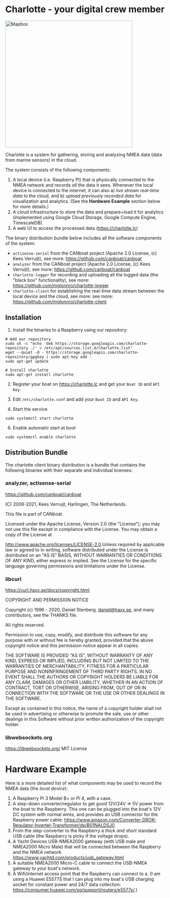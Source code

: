 # Charlotte - your digital crew member

[<img width="400" alt="Mapbox" src="https://storage.googleapis.com/charlotte-public/og_image_default.png">](https://beta.charlotte.lc/)

Charlotte is a system for gathering, storing and analyzing NMEA data (data from marine sensors) in the cloud. 

The system consists of the following components:

1. A local device (i.e. Raspberry PI) that is physically connected to the NMEA network and records *all* the data it sees. Whenever the local device is connected to the internet, it can also a) *live stream real-time data* to the cloud, and b) *upload previously recorded data* for visualization and analytics. (See the **Hardware Example** section below for more details.)
2. A cloud infrastructure to store the data and prepare+load it for analytics (implemented using Google Cloud Storage, Google Compute Engine, TimescaleDB).
3. A web UI to access the processed data (https://charlotte.lc)

The binary distribution bundle below includes all the software components of the system: 

- `actisense-serial` from the CANboat project (Apache 2.0 License, (c) Kees Verruijt), see more: https://github.com/canboat/canboat
- `analyzer` from the CANboat project (Apache 2.0 License, (c) Kees Verruijt), see more: https://github.com/canboat/canboat
- `charlotte-logger` for recording and uploading all the logged data (the "black box" functionality), see more: https://github.com/mglonnro/charlotte-logger
- `charlotte-client` for establishing the real-time data stream between the local device and the cloud, see more: see more: https://github.com/mglonnro/charlotte-client

## Installation

1. Install the binaries to a Raspberry using our repository: 

```
# Add our repository
sudo sh -c "echo 'deb https://storage.googleapis.com/charlotte-repository ./' > /etc/apt/sources.list.d/charlotte.list"
wget --quiet -O - https://storage.googleapis.com/charlotte-repository/gpgkey | sudo apt-key add -
sudo apt-get update

# Install charlotte
sudo apt-get install charlotte
```

2. Register your boat on https://charlotte.lc and get your `Boat ID` and `API Key`. 

4. Edit `/etc/charlotte.conf` and add your `Boat ID` and `API Key`.

5. Start the service 

```
sudo systemctl start charlotte
```

6. Enable automatic start at boot

```
sudo systemctl enable charlotte
```

## Distribution Bundle

The charlotte client binary distribution is a bundle that contains
the following binaries with their separate and individual licenses: 

### analyzer, actisense-serial
https://github.com/canboat/canboat

(C) 2009-2021, Kees Verruijt, Harlingen, The Netherlands.

This file is part of CANboat.

Licensed under the Apache License, Version 2.0 (the "License"); you may not use this file except in compliance with the License. You may obtain a copy of the License at

http://www.apache.org/licenses/LICENSE-2.0
Unless required by applicable law or agreed to in writing, software distributed under the License is distributed on an "AS IS" BASIS, WITHOUT WARRANTIES OR CONDITIONS OF ANY KIND, either express or implied. See the License for the specific language governing permissions and limitations under the License.

### libcurl
https://curl.haxx.se/docs/copyright.html

COPYRIGHT AND PERMISSION NOTICE

Copyright (c) 1996 - 2020, Daniel Stenberg, daniel@haxx.se, and many contributors, see the THANKS file.

All rights reserved.

Permission to use, copy, modify, and distribute this software for any purpose with or without fee is hereby granted, provided that the above copyright notice and this permission notice appear in all copies.

THE SOFTWARE IS PROVIDED "AS IS", WITHOUT WARRANTY OF ANY KIND, EXPRESS OR IMPLIED, INCLUDING BUT NOT LIMITED TO THE WARRANTIES OF MERCHANTABILITY, FITNESS FOR A PARTICULAR PURPOSE AND NONINFRINGEMENT OF THIRD PARTY RIGHTS. IN NO EVENT SHALL THE AUTHORS OR COPYRIGHT HOLDERS BE LIABLE FOR ANY CLAIM, DAMAGES OR OTHER LIABILITY, WHETHER IN AN ACTION OF CONTRACT, TORT OR OTHERWISE, ARISING FROM, OUT OF OR IN CONNECTION WITH THE SOFTWARE OR THE USE OR OTHER DEALINGS IN THE SOFTWARE.

Except as contained in this notice, the name of a copyright holder shall not be used in advertising or otherwise to promote the sale, use or other dealings in this Software without prior written authorization of the copyright holder.

### libwebsockets.org
https://libwebsockets.org/
MIT License

# Hardware Example

Here is a more detailed list of what components may be used to record the NMEA data (the *local device*): 

1. A Raspberry Pi 3 Model B+ or Pi 4, with a case. 
2. A step-down converter/regulator to get good 12V/24V => 5V power from the boat to the Raspberry. This one can be plugged into the boat's 12V DC system with normal wires, and provides an USB connector for the Raspberry power cable: https://www.amazon.com/Converter-DROK-Regulator-Inverter-Transformer/dp/B01NALDSJ0
3. From the step-converter to the Raspberry a _thick and short_ standard USB cable (the Raspberry is picky if the voltage drops).
4. A Yacht Devices USB-NMEA2000 gateway (with USB male and NMEA2000 Micro Male) that will be connected between the Raspberry and the NMEA network
https://www.yachtd.com/products/usb_gateway.html
5. A suitable NMEA2000 Micro-C cable to connect the USB-NMEA gateway to your boat's network. 
6. A Wifi/internet access point that the Raspberry can connect to a. (I am using a Huawei E5577S that I can plug into my boat's USB charging socket for constant power and 24/7 data collection: https://consumer.huawei.com/sg/support/routers/e5577s/.)

